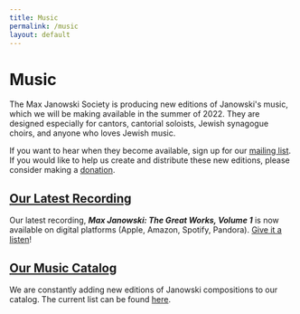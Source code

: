 ```yaml
---
title: Music
permalink: /music
layout: default
---
```


# Music

The Max Janowski Society is producing new editions of Janowski's music,
which we will be making available in the summer of 2022. They are designed
especially for cantors, cantorial soloists, Jewish synagogue choirs, and anyone
who loves Jewish music.

If you want to hear when they become available, sign up for our [mailing list](/subscribe). If you would like to help us create and distribute these new editions, please consider making a [donation](/donate).

## [Our Latest Recording](/cd1)

Our latest recording, ***Max Janowski: The Great Works, Volume 1*** is
now available on digital platforms (Apple, Amazon, Spotify, Pandora).
[Give it a listen](/cd1)!

## [Our Music Catalog](/download)

We are constantly adding new editions of Janowski compositions to our catalog.
The current list can be found [here](/download).
